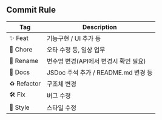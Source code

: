 ## Commit Rule

| Tag         | Description                           |
| ----------- | ------------------------------------- |
| ✨ Feat     | 기능구현 / UI 추가 등                 |
| 🙈 Chore    | 오타 수정 등, 일상 업무               |
| 🚚 Rename   | 변수명 변경(API에서 변경시 확인 필요) |
| 📝 Docs     | JSDoc 주석 추가 / README.md 변경 등   |
| ♻️ Refactor | 구조체 변경                           |
| 🛠️ Fix      | 버그 수정                             |
| 🎨 Style    | 스타일 수정                           |
